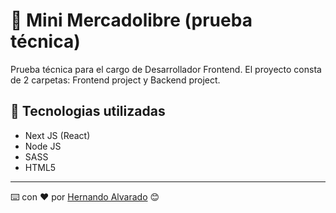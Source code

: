 # 🚀 Mini Mercadolibre (prueba técnica)

Prueba técnica para el cargo de Desarrollador Frontend. El proyecto consta de 2 carpetas: Frontend project y Backend project. 

## 🔧 Tecnologias utilizadas

- Next JS (React)
- Node JS
- SASS
- HTML5

---
⌨️ con ❤️ por [Hernando Alvarado](https://www.linkedin.com/in/hernando-alvarado-679a53139/) 😊
